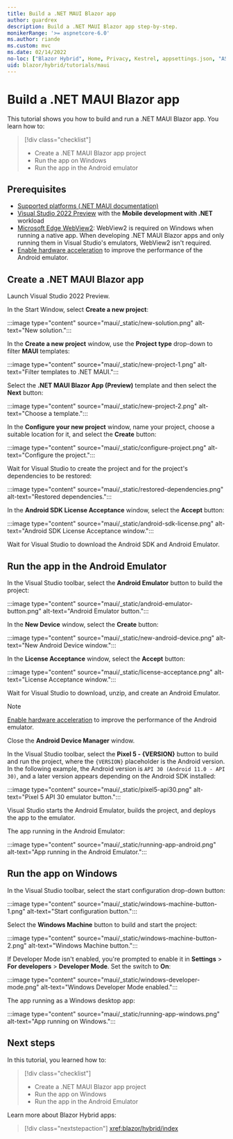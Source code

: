 ```yaml
---
title: Build a .NET MAUI Blazor app
author: guardrex
description: Build a .NET MAUI Blazor app step-by-step.
monikerRange: '>= aspnetcore-6.0'
ms.author: riande
ms.custom: mvc
ms.date: 02/14/2022
no-loc: ["Blazor Hybrid", Home, Privacy, Kestrel, appsettings.json, "ASP.NET Core Identity", cookie, Cookie, Blazor, "Blazor Server", "Blazor WebAssembly", "Identity", "Let's Encrypt", Razor, SignalR]
uid: blazor/hybrid/tutorials/maui
---
```

# Build a .NET MAUI Blazor app

This tutorial shows you how to build and run a .NET MAUI Blazor app. You learn how to:

> [!div class="checklist"]
> * Create a .NET MAUI Blazor app project
> * Run the app on Windows
> * Run the app in the Android emulator

## Prerequisites

* [Supported platforms (.NET MAUI documentation)](/dotnet/maui/supported-platforms)
* [Visual Studio 2022 Preview](https://visualstudio.microsoft.com/vs/preview/) with the **Mobile development with .NET** workload
* [Microsoft Edge WebView2](https://developer.microsoft.com/microsoft-edge/webview2/): WebView2 is required on Windows when running a native app. When developing .NET MAUI Blazor apps and only running them in Visual Studio's emulators, WebView2 isn't required.
* [Enable hardware acceleration](/xamarin/android/get-started/installation/android-emulator/hardware-acceleration) to improve the performance of the Android emulator.

## Create a .NET MAUI Blazor app

Launch Visual Studio 2022 Preview.

In the Start Window, select **Create a new project**:

:::image type="content" source="maui/_static/new-solution.png" alt-text="New solution.":::

In the **Create a new project** window, use the **Project type** drop-down to filter **MAUI** templates:

:::image type="content" source="maui/_static/new-project-1.png" alt-text="Filter templates to .NET MAUI.":::

Select the **.NET MAUI Blazor App (Preview)** template and then select the **Next** button:

:::image type="content" source="maui/_static/new-project-2.png" alt-text="Choose a template.":::

In the **Configure your new project** window, name your project, choose a suitable location for it, and select the **Create** button:

:::image type="content" source="maui/_static/configure-project.png" alt-text="Configure the project.":::

Wait for Visual Studio to create the project and for the project's dependencies to be restored:

:::image type="content" source="maui/_static/restored-dependencies.png" alt-text="Restored dependencies.":::

In the **Android SDK License Acceptance** window, select the **Accept** button:

:::image type="content" source="maui/_static/android-sdk-license.png" alt-text="Android SDK License Acceptance window.":::

Wait for Visual Studio to download the Android SDK and Android Emulator.

## Run the app in the Android Emulator

In the Visual Studio toolbar, select the **Android Emulator** button to build the project:

:::image type="content" source="maui/_static/android-emulator-button.png" alt-text="Android Emulator button.":::

In the **New Device** window, select the **Create** button:

:::image type="content" source="maui/_static/new-android-device.png" alt-text="New Android Device window.":::

In the **License Acceptance** window, select the **Accept** button:

:::image type="content" source="maui/_static/license-acceptance.png" alt-text="License Acceptance window.":::

Wait for Visual Studio to download, unzip, and create an Android Emulator.

> [!NOTE]
> [Enable hardware acceleration](/xamarin/android/get-started/installation/android-emulator/hardware-acceleration) to improve the performance of the Android emulator.

Close the **Android Device Manager** window.

In the Visual Studio toolbar, select the **Pixel 5 - {VERSION}** button to build and run the project, where the `{VERSION}` placeholder is the Android version. In the following example, the Android version is `API 30 (Android 11.0 - API 30)`, and a later version appears depending on the Android SDK installed:

:::image type="content" source="maui/_static/pixel5-api30.png" alt-text="Pixel 5 API 30 emulator button.":::

Visual Studio starts the Android Emulator, builds the project, and deploys the app to the emulator.

The app running in the Android Emulator:

:::image type="content" source="maui/_static/running-app-android.png" alt-text="App running in the Android Emulator.":::

## Run the app on Windows

In the Visual Studio toolbar, select the start configuration drop-down button:

:::image type="content" source="maui/_static/windows-machine-button-1.png" alt-text="Start configuration button.":::

Select the **Windows Machine** button to build and start the project:

:::image type="content" source="maui/_static/windows-machine-button-2.png" alt-text="Windows Machine button.":::

If Developer Mode isn't enabled, you're prompted to enable it in **Settings** > **For developers** > **Developer Mode**. Set the switch to **On**:

:::image type="content" source="maui/_static/windows-developer-mode.png" alt-text="Windows Developer Mode enabled.":::

The app running as a Windows desktop app:

:::image type="content" source="maui/_static/running-app-windows.png" alt-text="App running on Windows.":::

## Next steps

In this tutorial, you learned how to:

> [!div class="checklist"]
> * Create a .NET MAUI Blazor app project
> * Run the app on Windows
> * Run the app in the Android Emulator

Learn more about Blazor Hybrid apps:

> [!div class="nextstepaction"]
> <xref:blazor/hybrid/index>
